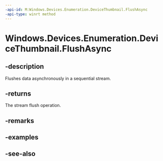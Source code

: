 ----api-id: M:Windows.Devices.Enumeration.DeviceThumbnail.FlushAsync
-api-type: winrt method
---<!-- Method syntaxpublic Windows.Foundation.IAsyncOperation<bool> FlushAsync()--># Windows.Devices.Enumeration.DeviceThumbnail.FlushAsync## -descriptionFlushes data asynchronously in a sequential stream.## -returnsThe stream flush operation.## -remarks## -examples## -see-also
